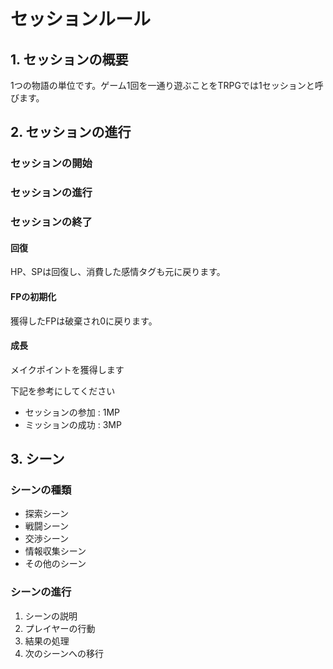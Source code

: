 # セッションルール

## 1. セッションの概要

1つの物語の単位です。ゲーム1回を一通り遊ぶことをTRPGでは1セッションと呼びます。

## 2. セッションの進行
### セッションの開始

### セッションの進行

### セッションの終了

#### 回復

HP、SPは回復し、消費した感情タグも元に戻ります。

#### FPの初期化

獲得したFPは破棄され0に戻ります。

#### 成長

メイクポイントを獲得します

下記を参考にしてください

- セッションの参加 : 1MP
- ミッションの成功 : 3MP

## 3. シーン
### シーンの種類
- 探索シーン
- 戦闘シーン
- 交渉シーン
- 情報収集シーン
- その他のシーン

### シーンの進行
1. シーンの説明
2. プレイヤーの行動
3. 結果の処理
4. 次のシーンへの移行
